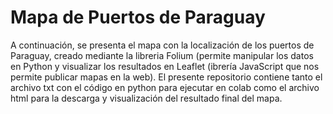 # Mapa de Puertos de Paraguay

A continuación, se presenta el mapa con la localización de los puertos de Paraguay, creado mediante la libreria Folium (permite manipular los datos en Python y visualizar los resultados en Leaflet (ibrería JavaScript que nos permite publicar mapas en la web). El presente repositorio contiene tanto el archivo txt con el código en python para ejecutar en colab como el archivo html para la descarga y visualización del resultado final del mapa.

